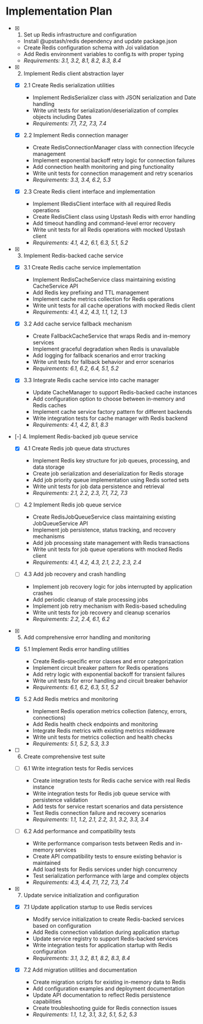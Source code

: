 # Implementation Plan

- [x] 1. Set up Redis infrastructure and configuration
  - Install @upstash/redis dependency and update package.json
  - Create Redis configuration schema with Joi validation
  - Add Redis environment variables to config.ts with proper typing
  - _Requirements: 3.1, 3.2, 8.1, 8.2, 8.3, 8.4_

- [x] 2. Implement Redis client abstraction layer
  - [x] 2.1 Create Redis serialization utilities
    - Implement RedisSerializer class with JSON serialization and Date handling
    - Write unit tests for serialization/deserialization of complex objects including Dates
    - _Requirements: 7.1, 7.2, 7.3, 7.4_

  - [x] 2.2 Implement Redis connection manager
    - Create RedisConnectionManager class with connection lifecycle management
    - Implement exponential backoff retry logic for connection failures
    - Add connection health monitoring and ping functionality
    - Write unit tests for connection management and retry scenarios
    - _Requirements: 3.3, 3.4, 6.2, 5.3_

  - [x] 2.3 Create Redis client interface and implementation
    - Implement IRedisClient interface with all required Redis operations
    - Create RedisClient class using Upstash Redis with error handling
    - Add timeout handling and command-level error recovery
    - Write unit tests for all Redis operations with mocked Upstash client
    - _Requirements: 4.1, 4.2, 6.1, 6.3, 5.1, 5.2_

- [x] 3. Implement Redis-backed cache service
  - [x] 3.1 Create Redis cache service implementation
    - Implement RedisCacheService class maintaining existing CacheService API
    - Add Redis key prefixing and TTL management
    - Implement cache metrics collection for Redis operations
    - Write unit tests for all cache operations with mocked Redis client
    - _Requirements: 4.1, 4.2, 4.3, 1.1, 1.2, 1.3_

  - [x] 3.2 Add cache service fallback mechanism
    - Create FallbackCacheService that wraps Redis and in-memory services
    - Implement graceful degradation when Redis is unavailable
    - Add logging for fallback scenarios and error tracking
    - Write unit tests for fallback behavior and error scenarios
    - _Requirements: 6.1, 6.2, 6.4, 5.1, 5.2_

  - [x] 3.3 Integrate Redis cache service into cache manager
    - Update CacheManager to support Redis-backed cache instances
    - Add configuration option to choose between in-memory and Redis caches
    - Implement cache service factory pattern for different backends
    - Write integration tests for cache manager with Redis backend
    - _Requirements: 4.1, 4.2, 8.1, 8.3_

- [-] 4. Implement Redis-backed job queue service
  - [x] 4.1 Create Redis job queue data structures
    - Implement Redis key structure for job queues, processing, and data storage
    - Create job serialization and deserialization for Redis storage
    - Add job priority queue implementation using Redis sorted sets
    - Write unit tests for job data persistence and retrieval
    - _Requirements: 2.1, 2.2, 2.3, 7.1, 7.2, 7.3_

  - [ ] 4.2 Implement Redis job queue service
    - Create RedisJobQueueService class maintaining existing JobQueueService API
    - Implement job persistence, status tracking, and recovery mechanisms
    - Add job processing state management with Redis transactions
    - Write unit tests for job queue operations with mocked Redis client
    - _Requirements: 4.1, 4.2, 4.3, 2.1, 2.2, 2.3, 2.4_

  - [ ] 4.3 Add job recovery and crash handling
    - Implement job recovery logic for jobs interrupted by application crashes
    - Add periodic cleanup of stale processing jobs
    - Implement job retry mechanism with Redis-based scheduling
    - Write unit tests for job recovery and cleanup scenarios
    - _Requirements: 2.2, 2.4, 6.1, 6.2_

- [x] 5. Add comprehensive error handling and monitoring
  - [x] 5.1 Implement Redis error handling utilities
    - Create Redis-specific error classes and error categorization
    - Implement circuit breaker pattern for Redis operations
    - Add retry logic with exponential backoff for transient failures
    - Write unit tests for error handling and circuit breaker behavior
    - _Requirements: 6.1, 6.2, 6.3, 5.1, 5.2_

  - [x] 5.2 Add Redis metrics and monitoring
    - Implement Redis operation metrics collection (latency, errors, connections)
    - Add Redis health check endpoints and monitoring
    - Integrate Redis metrics with existing metrics middleware
    - Write unit tests for metrics collection and health checks
    - _Requirements: 5.1, 5.2, 5.3, 3.3_

- [ ] 6. Create comprehensive test suite
  - [ ] 6.1 Write integration tests for Redis services
    - Create integration tests for Redis cache service with real Redis instance
    - Write integration tests for Redis job queue service with persistence validation
    - Add tests for service restart scenarios and data persistence
    - Test Redis connection failure and recovery scenarios
    - _Requirements: 1.1, 1.2, 2.1, 2.2, 3.1, 3.2, 3.3, 3.4_

  - [ ] 6.2 Add performance and compatibility tests
    - Write performance comparison tests between Redis and in-memory services
    - Create API compatibility tests to ensure existing behavior is maintained
    - Add load tests for Redis services under high concurrency
    - Test serialization performance with large and complex objects
    - _Requirements: 4.3, 4.4, 7.1, 7.2, 7.3, 7.4_

- [x] 7. Update service initialization and configuration
  - [x] 7.1 Update application startup to use Redis services
    - Modify service initialization to create Redis-backed services based on configuration
    - Add Redis connection validation during application startup
    - Update service registry to support Redis-backed services
    - Write integration tests for application startup with Redis configuration
    - _Requirements: 3.1, 3.2, 8.1, 8.2, 8.3, 8.4_

  - [x] 7.2 Add migration utilities and documentation
    - Create migration scripts for existing in-memory data to Redis
    - Add configuration examples and deployment documentation
    - Update API documentation to reflect Redis persistence capabilities
    - Create troubleshooting guide for Redis connection issues
    - _Requirements: 1.1, 1.2, 3.1, 3.2, 5.1, 5.2, 5.3_